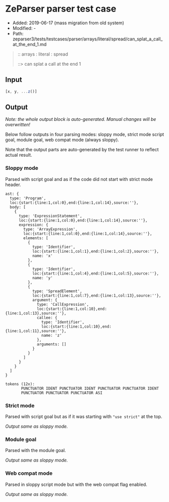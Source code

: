 # ZeParser parser test case

- Added: 2019-06-17 (mass migration from old system)
- Modified: -
- Path: zeparser3/tests/testcases/parser/arrays/literal/spread/can_splat_a_call_at_the_end_1.md

> :: arrays : literal : spread
>
> ::> can splat a call at the end 1

## Input

`````js
[x, y, ...z()]
`````

## Output

_Note: the whole output block is auto-generated. Manual changes will be overwritten!_

Below follow outputs in four parsing modes: sloppy mode, strict mode script goal, module goal, web compat mode (always sloppy).

Note that the output parts are auto-generated by the test runner to reflect actual result.

### Sloppy mode

Parsed with script goal and as if the code did not start with strict mode header.

`````
ast: {
  type: 'Program',
  loc:{start:{line:1,col:0},end:{line:1,col:14},source:''},
  body: [
    {
      type: 'ExpressionStatement',
      loc:{start:{line:1,col:0},end:{line:1,col:14},source:''},
      expression: {
        type: 'ArrayExpression',
        loc:{start:{line:1,col:0},end:{line:1,col:14},source:''},
        elements: [
          {
            type: 'Identifier',
            loc:{start:{line:1,col:1},end:{line:1,col:2},source:''},
            name: 'x'
          },
          {
            type: 'Identifier',
            loc:{start:{line:1,col:4},end:{line:1,col:5},source:''},
            name: 'y'
          },
          {
            type: 'SpreadElement',
            loc:{start:{line:1,col:7},end:{line:1,col:13},source:''},
            argument: {
              type: 'CallExpression',
              loc:{start:{line:1,col:10},end:{line:1,col:13},source:''},
              callee: {
                type: 'Identifier',
                loc:{start:{line:1,col:10},end:{line:1,col:11},source:''},
                name: 'z'
              },
              arguments: []
            }
          }
        ]
      }
    }
  ]
}

tokens (12x):
       PUNCTUATOR IDENT PUNCTUATOR IDENT PUNCTUATOR PUNCTUATOR IDENT
       PUNCTUATOR PUNCTUATOR PUNCTUATOR ASI
`````

### Strict mode

Parsed with script goal but as if it was starting with `"use strict"` at the top.

_Output same as sloppy mode._

### Module goal

Parsed with the module goal.

_Output same as sloppy mode._

### Web compat mode

Parsed in sloppy script mode but with the web compat flag enabled.

_Output same as sloppy mode._
